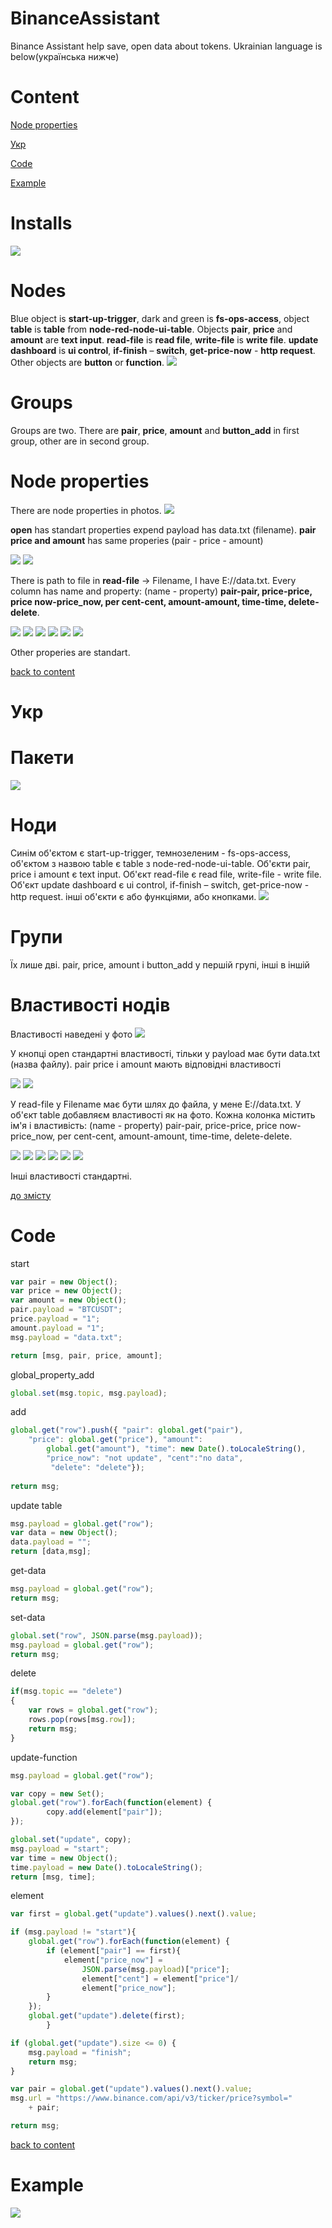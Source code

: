 # BinanceAssistant
Binance Assistant help save, open data about tokens. 
Ukrainian language is below(українська нижче)
# Content
[Node properties](#Node-properties)

[Укр](#Укр)

[Code](#Code)

[Example](#Example)

# Installs
![](https://github.com/DemaReaktor/BinanceAssistant/blob/main/installs.png)
# Nodes
Blue object is **start-up-trigger**, dark and green is **fs-ops-access**, object **table** is **table** from 
**node-red-node-ui-table**. Objects **pair**, **price** and **amount** are **text input**. **read-file** is **read file**, **write-file** is  **write file**. **update dashboard** is **ui control**, **if-finish** – **switch**, **get-price-now** - **http request**. 
Other objects are **button** or **function**.
![](https://github.com/DemaReaktor/BinanceAssistant/blob/main/nodes.png)
# Groups
Groups are two. There are **pair**, **price**, **amount** and **button_add** in first group, other are in second group.
# Node properties
There are node properties in photos.
![](https://github.com/DemaReaktor/BinanceAssistant/blob/main/start.png)

**open** has standart properties expend payload has data.txt (filename).
**pair price and amount** has same properies (pair - price - amount)

![](https://github.com/DemaReaktor/BinanceAssistant/blob/main/pair.png)
![](https://github.com/DemaReaktor/BinanceAssistant/blob/main/isFile.png)

There is path to file in **read-file** -> Filename, I have E://data.txt.
 Every column has name and property: (name - property) **pair-pair, price-price, price now-price_now, per cent-cent, amount-amount, time-time, delete-delete**.

![](https://github.com/DemaReaktor/BinanceAssistant/blob/main/table.png)
![](https://github.com/DemaReaktor/BinanceAssistant/blob/main/update.png)
![](https://github.com/DemaReaktor/BinanceAssistant/blob/main/element.png)
![](https://github.com/DemaReaktor/BinanceAssistant/blob/main/switch.png)
![](https://github.com/DemaReaktor/BinanceAssistant/blob/main/request.png)
![](https://github.com/DemaReaktor/BinanceAssistant/blob/main/write.png)

Other properies  are standart.

[back to content](#Content)
# Укр
# Пакети
![](https://github.com/DemaReaktor/BinanceAssistant/blob/main/installs.png)
# Ноди
Синім об'єктом є start-up-trigger, темнозеленим - fs-ops-access, об'єктом з назвою table є table з 
node-red-node-ui-table. Об'єкти pair, price i amount є text input. Об'єкт read-file є read file, write-file -  write file. Об'єкт update dashboard є ui control, if-finish – switch, get-price-now - http request. інші об'єкти є або функціями, або кнопками.
![](https://github.com/DemaReaktor/BinanceAssistant/blob/main/nodes.png)
# Групи
Їх лише дві. pair, price, amount i button_add у першій групі, інші в іншій
# Властивості нодів
Властивості наведені у фото
![](https://github.com/DemaReaktor/BinanceAssistant/blob/main/start.png)

У кнопці open стандартні властивості, тільки у payload має бути data.txt (назва файлу).
pair price i amount мають відповідні властивості

![](https://github.com/DemaReaktor/BinanceAssistant/blob/main/pair.png)
![](https://github.com/DemaReaktor/BinanceAssistant/blob/main/isFile.png)

У read-file у Filename має бути шлях до файла, у мене E://data.txt.
У об'єкт table добавляєм властивості як на фото. Кожна колонка містить ім'я і властивість: (name - property) pair-pair, price-price, price now-price_now, per cent-cent, amount-amount, time-time, delete-delete.

![](https://github.com/DemaReaktor/BinanceAssistant/blob/main/table.png)
![](https://github.com/DemaReaktor/BinanceAssistant/blob/main/update.png)
![](https://github.com/DemaReaktor/BinanceAssistant/blob/main/element.png)
![](https://github.com/DemaReaktor/BinanceAssistant/blob/main/switch.png)
![](https://github.com/DemaReaktor/BinanceAssistant/blob/main/request.png)
![](https://github.com/DemaReaktor/BinanceAssistant/blob/main/write.png)

Інші властивості стандартні.

[до змісту](#Content)
# Code

start
```js
var pair = new Object();
var price = new Object();
var amount = new Object();
pair.payload = "BTCUSDT";
price.payload = "1";
amount.payload = "1";
msg.payload = "data.txt";

return [msg, pair, price, amount];
```

global_property_add
```js
global.set(msg.topic, msg.payload);
```

add
```js
global.get("row").push({ "pair": global.get("pair"),
    "price": global.get("price"), "amount": 
        global.get("amount"), "time": new Date().toLocaleString(), 
        "price_now": "not update", "cent":"no data",
         "delete": "delete"});
    
return msg;
```

update table
```js
msg.payload = global.get("row");
var data = new Object();
data.payload = "";
return [data,msg];
```

get-data
```js
msg.payload = global.get("row");
return msg;
```

set-data
```js
global.set("row", JSON.parse(msg.payload));
msg.payload = global.get("row");
return msg;
```

delete
```js
if(msg.topic == "delete")
{
    var rows = global.get("row");
    rows.pop(rows[msg.row]);
    return msg;
}
```

update-function
```js
msg.payload = global.get("row");

var copy = new Set();
global.get("row").forEach(function(element) {
        copy.add(element["pair"]);
});

global.set("update", copy);
msg.payload = "start";
var time = new Object();
time.payload = new Date().toLocaleString();
return [msg, time];
```

element
```js
var first = global.get("update").values().next().value;

if (msg.payload != "start"){
    global.get("row").forEach(function(element) {
        if (element["pair"] == first){
            element["price_now"] =
                JSON.parse(msg.payload)["price"];
                element["cent"] = element["price"]/
                element["price_now"];
        }
    });
    global.get("update").delete(first);
        }

if (global.get("update").size <= 0) {
    msg.payload = "finish";
    return msg;
}

var pair = global.get("update").values().next().value;
msg.url = "https://www.binance.com/api/v3/ticker/price?symbol="
    + pair;

return msg;
```
[back to content](#Content)

# Example
![](https://github.com/DemaReaktor/BinanceAssistant/blob/main/Example.png)